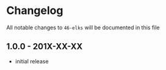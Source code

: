 # Changelog

All notable changes to `46-elks` will be documented in this file

## 1.0.0 - 201X-XX-XX

- initial release

